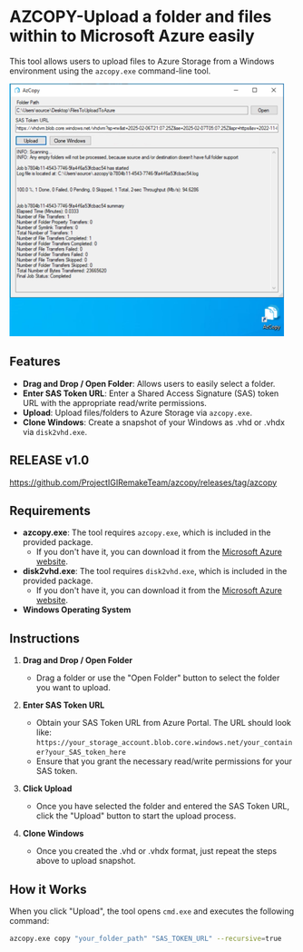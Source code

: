 # AZCOPY-Upload a folder and files within to Microsoft Azure easily

This tool allows users to upload files to Azure Storage from a Windows environment using the `azcopy.exe` command-line tool.

![AzCopy Tool](https://github.com/ProjectIGIRemakeTeam/azcopy/blob/main/azcopy.png)


## Features
- **Drag and Drop / Open Folder**: Allows users to easily select a folder.
- **Enter SAS Token URL**: Enter a Shared Access Signature (SAS) token URL with the appropriate read/write permissions.
- **Upload**: Upload files/folders to Azure Storage via `azcopy.exe`.
- **Clone Windows**: Create a snapshot of your Windows as .vhd or .vhdx via `disk2vhd.exe`.

## RELEASE v1.0
https://github.com/ProjectIGIRemakeTeam/azcopy/releases/tag/azcopy

## Requirements
- **azcopy.exe**: The tool requires `azcopy.exe`, which is included in the provided package.  
  - If you don't have it, you can download it from the [Microsoft Azure website](https://learn.microsoft.com/en-us/azure/storage/common/storage-use-azcopy-v10).
- **disk2vhd.exe**: The tool requires `disk2vhd.exe`, which is included in the provided package.  
  - If you don't have it, you can download it from the [Microsoft Azure website](https://learn.microsoft.com/en-us/sysinternals/downloads/disk2vhd).
- **Windows Operating System**

## Instructions

1. **Drag and Drop / Open Folder**  
   - Drag a folder or use the "Open Folder" button to select the folder you want to upload.

2. **Enter SAS Token URL**  
   - Obtain your SAS Token URL from Azure Portal. The URL should look like:  
     `https://your_storage_account.blob.core.windows.net/your_container?your_SAS_token_here`
   - Ensure that you grant the necessary read/write permissions for your SAS token.

3. **Click Upload**  
   - Once you have selected the folder and entered the SAS Token URL, click the "Upload" button to start the upload process.

4. **Clone Windows**  
   - Once you created the .vhd or .vhdx format, just repeat the steps above to upload snapshot.


## How it Works

When you click "Upload", the tool opens `cmd.exe` and executes the following command:

```bash
azcopy.exe copy "your_folder_path" "SAS_TOKEN_URL" --recursive=true
